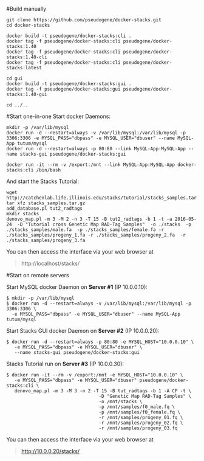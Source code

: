 #Build manually

```
git clone https://github.com/pseudogene/docker-stacks.git
cd docker-stacks

docker build -t pseudogene/docker-stacks:cli .
docker tag -f pseudogene/docker-stacks:cli pseudogene/docker-stacks:1.40
docker tag -f pseudogene/docker-stacks:cli pseudogene/docker-stacks:1.40-cli
docker tag -f pseudogene/docker-stacks:cli pseudogene/docker-stacks:latest

cd gui
docker build -t pseudogene/docker-stacks:gui .
docker tag -f pseudogene/docker-stacks:gui pseudogene/docker-stacks:1.40-gui

cd ../..
```

#Start one-in-one
Start docker Daemons:

```
mkdir -p /var/lib/mysql
docker run -d --restart=always -v /var/lib/mysql:/var/lib/mysql -p 3306:3306 -e MYSQL_PASS="dbpass" -e MYSQL_USER="dbuser" --name MySQL-App tutum/mysql
docker run -d --restart=always -p 80:80 --link MySQL-App:MySQL-App --name stacks-gui pseudogene/docker-stacks:gui

docker run -it --rm -v /export:/mnt --link MySQL-App:MySQL-App docker-stacks:cli /bin/bash
```

And start the Stacks Tutorial:

```
wget http://catchenlab.life.illinois.edu/stacks/tutorial/stacks_samples.tar.gz
tar xfz stacks_samples.tar.gz
add_database.pl tut2_radtags
mkdir stacks
denovo_map.pl -m 3 -M 2 -n 3 -T 15 -B tut2_radtags -b 1 -t -a 2016-05-24  -D "Tutorial cross Genetic Map RAD-Tag Samples"  -o ./stacks  -p ./stacks_samples/male.fa  -p ./stacks_samples/female.fa -r ./stacks_samples/progeny_1.fa -r ./stacks_samples/progeny_2.fa  -r ./stacks_samples/progeny_3.fa
```

You can then access the interface via your web browser at

>    http://localhost/stacks/

#Start on remote servers

Start MySQL docker Daemon on **Server #1** (IP 10.0.0.10):

```
$ mkdir -p /var/lib/mysql
$ docker run -d --restart=always -v /var/lib/mysql:/var/lib/mysql -p 3306:3306 \
  -e MYSQL_PASS="dbpass" -e MYSQL_USER="dbuser" --name MySQL-App tutum/mysql
```

Start Stacks GUI docker Daemon on **Server #2** (IP 10.0.0.20):

```
$ docker run -d --restart=always -p 80:80 -e MYSQL_HOST="10.0.0.10" \
   -e MYSQL_PASS="dbpass" -e MYSQL_USER="dbuser" \
   --name stacks-gui pseudogene/docker-stacks:gui
```

Stacks Tutorial run on **Server #3** (IP 10.0.0.30):

```
$ docker run -it --rm -v /export:/mnt -e MYSQL_HOST="10.0.0.10" \
   -e MYSQL_PASS="dbpass" -e MYSQL_USER="dbuser" pseudogene/docker-stacks:cli \
   denovo_map.pl -m 3 -M 3 -n 2 -T 15 -B tut_radtags -b 1 -A CP -t \
                                  -D "Genetic Map RAD-Tag Samples" \
                                  -o /mnt/stacks \
                                  -p /mnt/samples/f0_male.fq \
                                  -p /mnt/samples/f0_female.fq \
                                  -r /mnt/samples/progeny_01.fq \
                                  -r /mnt/samples/progeny_02.fq \
                                  -r /mnt/samples/progeny_03.fq
```

You can then access the interface via your web browser at

>    http://10.0.0.20/stacks/
